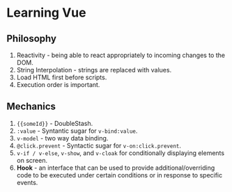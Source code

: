 # Learning Vue

## Philosophy

1. Reactivity - being able to react appropriately to incoming changes to the DOM.
1. String Interpolation - strings are replaced with values.
1. Load HTML first before scripts.
1. Execution order is important.

## Mechanics

1. ``{{someId}}`` - DoubleStash.
1. ``:value`` - Syntantic sugar for ``v-bind:value``.
1. ``v-model`` - two way data binding.
1. ``@click.prevent`` - Syntactic sugar for ``v-on:click.prevent``.
1. ``v-if / v-else``, ``v-show``, and ``v-cloak`` for conditionally displaying elements on screen.
1. **Hook** - an interface that can be used to provide additional/overriding code to be executed under certain conditions or in response to specific events.
